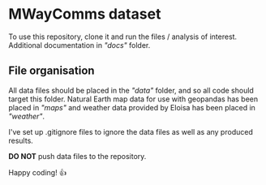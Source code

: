 # MWayComms dataset

To use this repository, clone it and run the files / analysis of interest. Additional documentation in *"docs"* folder.

## File organisation

All data files should be placed in the *"data"* folder, and so all code should target this folder. Natural Earth map data for use with geopandas has been placed in *"maps"* and weather data provided by Eloisa has been placed in *"weather"*.

I've set up .gitignore files to ignore the data files as well as any produced results.

**DO NOT** push data files to the repository.

Happy coding! :+1:
